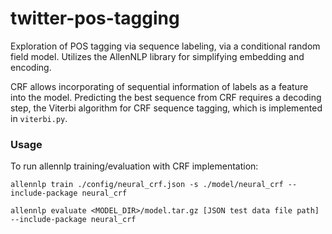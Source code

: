 # twitter-pos-tagging
Exploration of POS tagging via sequence labeling, via a conditional random field model.
Utilizes the AllenNLP library for simplifying embedding and encoding.

CRF allows incorporating of sequential information of labels as a feature into the model. Predicting the best sequence from CRF requires a decoding step, the Viterbi algorithm for CRF sequence tagging, which is implemented in ```viterbi.py```.


### Usage
To run allennlp training/evaluation with CRF implementation:

```allennlp train ./config/neural_crf.json -s ./model/neural_crf --include-package neural_crf```

```allennlp evaluate <MODEL_DIR>/model.tar.gz [JSON test data file path] --include-package neural_crf```
